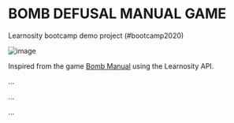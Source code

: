 # BOMB DEFUSAL MANUAL GAME
Learnosity bootcamp demo project (#bootcamp2020)

![image](https://github.com/christian-crisologo-lrn/bomb-defusal-manual/blob/master/screenshot.gif)

Inspired from the game [Bomb Manual](https://www.bombmanual.com/) using the Learnosity API.

...

...

...
